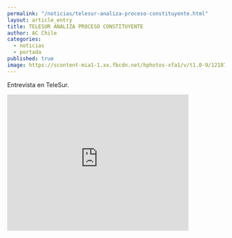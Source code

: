 ```yaml
---
permalink: "/noticias/telesur-analiza-proceso-constituyente.html"
layout: article_entry
title: TELESUR ANALIZA PROCESO CONSTITUYENTE
author: AC Chile
categories: 
  - noticias
  - portada
published: true
image: https://scontent-mia1-1.xx.fbcdn.net/hphotos-xfa1/v/t1.0-9/12187791_10207304599764866_7009451309361261656_n.jpg?oh=57270d30ae32728e710aec06be3416a3&oe=56CB7418
---
```

Entrevista en TeleSur.

<iframe width="420" height="315" src="https://www.youtube.com/embed/1V8pduwZSBo" frameborder="0" allowfullscreen></iframe>
